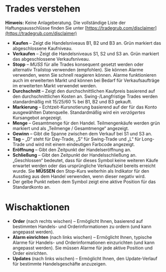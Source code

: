 # **Trades verstehen**

**Hinweis:** Keine Anlageberatung. Die vollständige Liste der Haftungsausschlüsse finden Sie unter [https://tradegrub.com/disclaimer](https://tradegrub.com/disclaimer)

- **Kaufen** – Zeigt die Handelsniveaus B1, B2 und B3 an. Grün markiert das abgeschlossene Kaufniveau.
- **Verkaufen** – Zeigt die Handelsniveaus S1, S2 und S3 an. Grün markiert das abgeschlossene Verkaufsniveau.
- **Stopp** – *MUSS* für alle Trades konsequent gesetzt werden oder alternativ Trailstop verwenden (empfohlen). Sie können Alarme verwenden, wenn Sie schnell reagieren können. Alarme funktionieren auch im erweiterten Markt und können bei Bedarf für Verkaufsaufträge im erweiterten Markt verwendet werden.
- **Durchschnitt** – Zeigt den durchschnittlichen Kaufpreis basierend auf den durchschnittlichen Kosten an. Swing-/Langfristige Trades werden standardmäßig mit 15/25/60 % bei B1, B2 und B3 gekauft.
- **Markierung** – Echtzeit-Kursnotierung basierend auf der für das Konto ausgewählten Datenquelle. Standardmäßig wird ein *verzögertes* Kursangebot angezeigt.
- **Menge** – Gesamtmenge für den Handel. Teilmengenkäufe werden grün markiert und als „Teilmenge / Gesamtmenge“ angezeigt.
- **Gewinn** – Gibt die Spanne zwischen dem Verkauf bei S1 und S3 an.
- **Tag** – „D“ steht für Day-Trade, „S“ für Swing-Trade und „L“ für Long-Trade und wird mit einem eindeutigen Farbcode angezeigt.
- **Eröffnung** – Gibt den Zeitpunkt der Handelseröffnung an.
- **Schließung** – Gibt den Zeitpunkt der Handelsschließung an. „Geschlossen“ bedeutet, dass für dieses Symbol keine weiteren Käufe erwartet werden oder das ursprüngliche Verkaufsziel bereits erreicht wurde. Sie **MÜSSEN** den Stop-Kurs weiterhin als Indikator für den Ausstieg aus dem Handel verwenden, wenn dieser negativ wird.
- Der gelbe Punkt neben dem Symbol zeigt eine aktive Position für das Standardkonto an.

# Wischaktionen
- **Order** (nach rechts wischen) – Ermöglicht Ihnen, basierend auf bestimmten Handels- und Orderinformationen zu ordern (und kann angepasst werden).
- **Alarm einrichten** (nach links wischen) – Ermöglicht Ihnen, typische Alarme für Handels- und Orderinformationen einzurichten (und kann angepasst werden). Sie müssen Alarme für jede aktive Position und Order einrichten.
- **Updates** (nach links wischen) – Ermöglicht Ihnen, den Update-Verlauf für bestimmte Handelsgeschäfte anzuzeigen.

